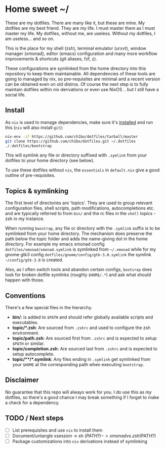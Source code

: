 # Home sweet ~/

These are my dotfiles. There are many like it, but these are mine. My dotfiles
are my best friend. They are my life. I must master them as I must master my
life. My dotfiles, without me, are useless. Without my dotfiles, I am useless...
and so on.

This is the place for my shell (zsh), terminal emulator (urxvt), window manager
(xmonad), editor (emacs) configuration and many more workflow improvements &
shortcuts (git aliases, fzf, z).

These configurations are symlinked from the home directory into this repository
to keep them maintainable. All dependencies of these tools are going to managed
by nix, so pre-requisites are minimal and a recent version can be obtained even
on old distros. Of course the next step is to fully maintain dotfiles within nix
derivations or even use NixOS .. but I still have a social life.

## Install

As `nix` is used to manage dependencies, make sure it's
[installed](https://nixos.org/nix/download.html) and run this (`nix` will also
install `git`):

```sh
nix-env -if https://github.com/ch1bo/dotfiles/tarball/master
git clone https://github.com/ch1bo/dotfiles.git ~/.dotfiles
./.dotfiles/bootstrap
```

This will symlink any file or directory suffixed with `.symlink` from your
dotfiles to your home directory (see below).

To use these dotfiles without `nix`, the `essentials` in `default.nix` give a
good outline of pre-requisites.

## Topics & symlinking

The first level of directories are 'topics'. They are used to group relevant
configuration files, shell scripts, path modifications, autocompletions etc. and
are typically referred to from `bin/` and the rc files in the `shell` topics -
zsh in my instance.

When running `boostrap`, any file or directory with the `.symlink` suffix is to
be symlinked from your home directory. The mechanism does preserve the path
below the topic folder and adds the name-giving dot in the home directory. For
example my emacs xmonad config `dotfiles/xmonad/xmonad.symlink` is symlinked
from `~/.xmonad` while for my gnome gtk3 config
`dotfiles/gnome/config/gtk-3.0.symlink` the symlink `~/config/gtk-3.0` is
created.

Also, as I often switch tools and abandon certain configs, `bootsrap` does look
for broken dotfile symlinks (roughly `$HOM$/.*`) and ask what should happen with
those.

## Conventions

There's a few special files in the hierarchy.

- **bin/**: is added to `$PATH` and should refer globally available scripts and
  executables.
- **topic/\*.zsh**: Are sourced from `.zshrc` and used to configure the zsh
  environment.
- **topic/path.zsh**: Are sourced first from `.zshrc` and is expected to setup
  `$PATH` or similar.
- **topic/completion.zsh**: Are sourced last from `.zshrc` and is expected to
  setup autocomplete.
- **topic/\*\*/\*.symlink**: Any files ending in `.symlink` get symlinked
  from your `$HOME` at the corresponding path when executing `bootstrap`.

## Disclaimer

No guarantee that this repo will always work for you. I do use this as *my*
dotfiles, so there's a good chance I may break something if I forget to make a
check for a dependency.

## TODO / Next steps
- [ ] List prerequisites and use `nix` to install them
- [ ] Document/untangle xsession -> sh ($PATH?) -> xmonad vs. zsh ($PATH?)
- [ ] Package customizations into `nix` derivations instead of symlinking
